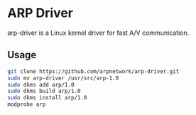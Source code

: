 # ARP Driver

arp-driver is a Linux kernel driver for fast A/V communication.

## Usage

   ```bash
   git clone https://github.com/arpnetwork/arp-driver.git
   sudo mv arp-driver /usr/src/arp-1.0
   sudo dkms add arp/1.0
   sudo dkms build arp/1.0
   sudo dkms install arp/1.0
   modprobe arp
   ```
